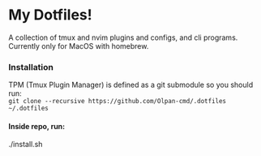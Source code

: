 # My Dotfiles!
A collection of tmux and nvim plugins and configs, and cli programs.
Currently only for MacOS with homebrew.

### Installation
TPM (Tmux Plugin Manager) is defined as a git submodule so you should run:  
`git clone --recursive https://github.com/Olpan-cmd/.dotfiles ~/.dotfiles`
#### Inside repo, run:
./install.sh
